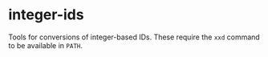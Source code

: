 # integer-ids

Tools for conversions of integer-based IDs. These require the `xxd` command to
be available in `PATH`.
